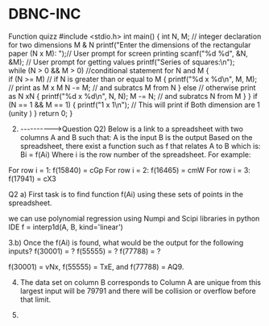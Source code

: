 # DBNC-INC
Function quizz
#include <stdio.h>
int main() 
{
    int N, M;                                                         // integer declaration for two dimensions M & N 
    printf("Enter the dimensions of the rectangular paper (N x M): ");// User prompt for screen printing 
    scanf("%d %d", &N, &M);                                           // User prompt for getting  values 
    printf("Series of squares:\n");     
    while (N > 0 && M > 0)                                             //conditional statement for N and M 
    {  
        if (N >= M)                                                    // if N is greater than or equal to M
        {
            printf("%d x %d\n", M, M);                                // print  as M x M 
            N -= M;                                                   // and subratcs M from N 
        } 
        else                                                          // otherwise print as N xN
        { 
            printf("%d x %d\n", N, N);
            M -= N;                                                  // and subratcs N from M 
        }
    }
    if (N == 1 && M == 1) 
    { 
        printf("1 x 1\n");                                           // This will print if Both dimension are 1 (unity )
    }
    return 0;
}



2. ---------->Question 
 Q2) Below is a link to a spreadsheet with two columns A and B such that:
A is the input
B is the output
Based on the spreadsheet, there exist a function such as  f that relates A to B which is:
Bi = f(Ai)
Where i is the row number of the spreadsheet.
For example:
	
For row i = 1: 				 f(15840) = cGp
For row i = 2:				f(16465) = cmW
For row i = 3:				f(17941) = cX3



Q2 a) First task is to find function f(Ai) using these sets of points in the spreadsheet.

we can use polynomial regression using Numpi and Scipi libraries in python IDE
f = interp1d(A, B, kind='linear')


3.b) Once the f(Ai) is found, what would be the output for the following inputs?
f(30001) = ?
f(55555) = ?
f(77788) = ?

f(30001) = vNx, f(55555) = TxE, and f(77788) = AQ9.



4. The data set on column B corresponds to Column A are unique
   from this largest input will be 79791 and there will be collision or overflow before that limit.
   
 5.
